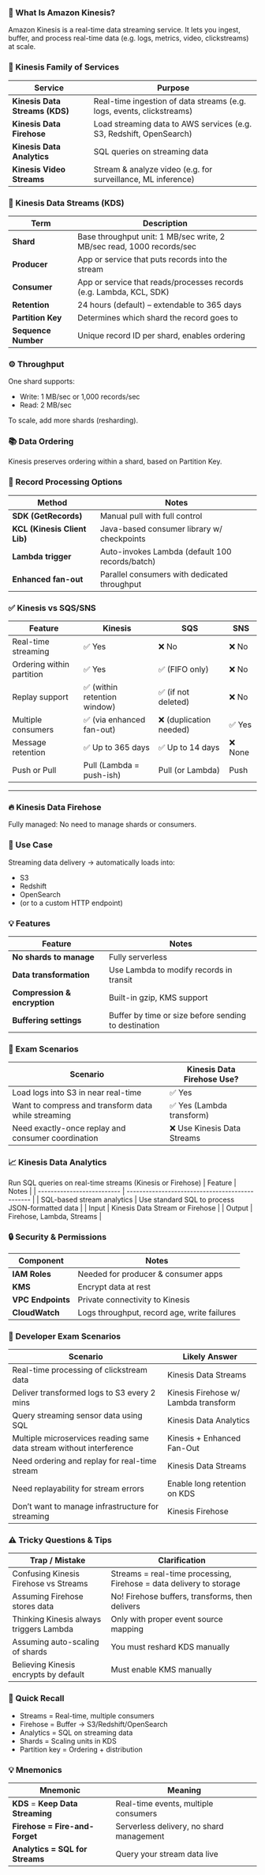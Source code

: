 ### 🎯 What Is Amazon Kinesis?
Amazon Kinesis is a real-time data streaming service. It lets you ingest, buffer, and process real-time data (e.g. logs, metrics, video, clickstreams) at scale.

### 🧱 Kinesis Family of Services
| Service                        | Purpose                                                               |
| ------------------------------ | --------------------------------------------------------------------- |
| **Kinesis Data Streams (KDS)** | Real-time ingestion of data streams (e.g. logs, events, clickstreams) |
| **Kinesis Data Firehose**      | Load streaming data to AWS services (e.g. S3, Redshift, OpenSearch)   |
| **Kinesis Data Analytics**     | SQL queries on streaming data                                         |
| **Kinesis Video Streams**      | Stream & analyze video (e.g. for surveillance, ML inference)          |


### 🔵 Kinesis Data Streams (KDS)
| Term                | Description                                                           |
| ------------------- | --------------------------------------------------------------------- |
| **Shard**           | Base throughput unit: 1 MB/sec write, 2 MB/sec read, 1000 records/sec |
| **Producer**        | App or service that puts records into the stream                      |
| **Consumer**        | App or service that reads/processes records (e.g. Lambda, KCL, SDK)   |
| **Retention**       | 24 hours (default) – extendable to 365 days                           |
| **Partition Key**   | Determines which shard the record goes to                             |
| **Sequence Number** | Unique record ID per shard, enables ordering                          |


### ⚙️ Throughput
One shard supports:
- Write: 1 MB/sec or 1,000 records/sec
- Read: 2 MB/sec

To scale, add more shards (resharding).

### 📚 Data Ordering
Kinesis preserves ordering within a shard, based on Partition Key.

### 🔁 Record Processing Options
| Method                       | Notes                                           |
| ---------------------------- | ----------------------------------------------- |
| **SDK (GetRecords)**         | Manual pull with full control                   |
| **KCL (Kinesis Client Lib)** | Java-based consumer library w/ checkpoints      |
| **Lambda trigger**           | Auto-invokes Lambda (default 100 records/batch) |
| **Enhanced fan-out**         | Parallel consumers with dedicated throughput    |


### ✅ Kinesis vs SQS/SNS
| Feature                   | Kinesis                     | SQS                    | SNS    |
| ------------------------- | --------------------------- | ---------------------- | ------ |
| Real-time streaming       | ✅ Yes                       | ❌ No                   | ❌ No   |
| Ordering within partition | ✅ Yes                       | ✅ (FIFO only)          | ❌ No   |
| Replay support            | ✅ (within retention window) | ✅ (if not deleted)     | ❌ No   |
| Multiple consumers        | ✅ (via enhanced fan-out)    | ❌ (duplication needed) | ✅ Yes  |
| Message retention         | ✅ Up to 365 days            | ✅ Up to 14 days        | ❌ None |
| Push or Pull              | Pull (Lambda = push-ish)    | Pull (or Lambda)       | Push   |


---

### 🔥 Kinesis Data Firehose
Fully managed: No need to manage shards or consumers.

### 🧠 Use Case
Streaming data delivery → automatically loads into:
- S3 
- Redshift 
- OpenSearch
- (or to a custom HTTP endpoint)

### 💡 Features
| Feature                      | Notes                                                |
| ---------------------------- | ---------------------------------------------------- |
| **No shards to manage**      | Fully serverless                                     |
| **Data transformation**      | Use Lambda to modify records in transit              |
| **Compression & encryption** | Built-in gzip, KMS support                           |
| **Buffering settings**       | Buffer by time or size before sending to destination |


### 🧪 Exam Scenarios
| Scenario                                            | Kinesis Data Firehose Use? |
| --------------------------------------------------- | -------------------------- |
| Load logs into S3 in near real-time                 | ✅ Yes                      |
| Want to compress and transform data while streaming | ✅ Yes (Lambda transform)   |
| Need exactly-once replay and consumer coordination  | ❌ Use Kinesis Data Streams |


### 📈 Kinesis Data Analytics
Run SQL queries on real-time streams (Kinesis or Firehose)
| Feature                    | Notes                                           |
| -------------------------- | ----------------------------------------------- |
| SQL-based stream analytics | Use standard SQL to process JSON-formatted data |
| Input                      | Kinesis Data Stream or Firehose                 |
| Output                     | Firehose, Lambda, Streams                       |

### 🔒 Security & Permissions
| Component         | Notes                                       |
| ----------------- | ------------------------------------------- |
| **IAM Roles**     | Needed for producer & consumer apps         |
| **KMS**           | Encrypt data at rest                        |
| **VPC Endpoints** | Private connectivity to Kinesis             |
| **CloudWatch**    | Logs throughput, record age, write failures |


### 📖 Developer Exam Scenarios
| Scenario                                                             | Likely Answer                        |
| -------------------------------------------------------------------- | ------------------------------------ |
| Real-time processing of clickstream data                             | Kinesis Data Streams                 |
| Deliver transformed logs to S3 every 2 mins                          | Kinesis Firehose w/ Lambda transform |
| Query streaming sensor data using SQL                                | Kinesis Data Analytics               |
| Multiple microservices reading same data stream without interference | Kinesis + Enhanced Fan-Out           |
| Need ordering and replay for real-time stream                        | Kinesis Data Streams                 |
| Need replayability for stream errors                                 | Enable long retention on KDS         |
| Don’t want to manage infrastructure for streaming                    | Kinesis Firehose                     |


### ⚠️ Tricky Questions & Tips
| Trap / Mistake                          | Clarification                                                       |
| --------------------------------------- | ------------------------------------------------------------------- |
| Confusing Kinesis Firehose vs Streams   | Streams = real-time processing, Firehose = data delivery to storage |
| Assuming Firehose stores data           | No! Firehose buffers, transforms, then delivers                     |
| Thinking Kinesis always triggers Lambda | Only with proper event source mapping                               |
| Assuming auto-scaling of shards         | You must reshard KDS manually                                       |
| Believing Kinesis encrypts by default   | Must enable KMS manually                                            |


### 🧠 Quick Recall
- Streams = Real-time, multiple consumers 
- Firehose = Buffer → S3/Redshift/OpenSearch 
- Analytics = SQL on streaming data 
- Shards = Scaling units in KDS 
- Partition key = Ordering + distribution

### 💡 Mnemonics
| Mnemonic                          | Meaning                                  |
| --------------------------------- | ---------------------------------------- |
| **KDS** = **Keep Data Streaming** | Real-time events, multiple consumers     |
| **Firehose = Fire-and-Forget**    | Serverless delivery, no shard management |
| **Analytics = SQL for Streams**   | Query your stream data live              |


